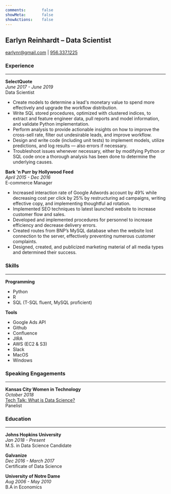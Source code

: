 ```yaml
---
comments:       false
showMeta:       false
showActions:    false
---
```




## Earlyn Reinhardt &ndash; Data Scientist
[earlynr@gmail.com](mailto:earlynr@gmail.com) | 
[956.337.1225](tel:9563371225)

### Experience 
___
**SelectQuote** <br>
*June 2017 - June 2019* <br>
Data Scientist <br>

* Create models to determine a  lead's monetary value to spend more effectively and upgrade the workflow distribution.<br>
* Write SQL stored procedures, optimized with clustered indices, to extract and feature engineer data, pull reports and model information, and validate Python implementation.<br>
* Perform analysis to provide actionable insights on how to improve the cross-sell rate, filter out undesirable leads, and improve workflow.<br>
* Design and write code (including unit tests) to implement models, utilize predictions, and log results — also errors if necessary.<br>
* Troubleshoot issues whenever necessary, either by modifying Python or SQL code once a thorough analysis has been done to determine the underlying causes.<br>

 **Bark 'n Purr by Hollywood Feed** <br>
*April 2015 - Dec 2016* <br>
E-commerce Manager <br>

* Increased interaction rate of Google Adwords account by 49% while decreasing cost per click by 25% by restructuring ad campaigns, writing effective copy, and implementing thoughtful ad rotation.<br> 
* Implemented SEO techniques to latest launched website to increase customer flow and sales.<br>
* Developed and implemented procedures for personnel to increase efficiency and decrease delivery errors.<br>
* Created routes from BNP’s MySQL database when the website lost connection to the server, effectively preventing numerous customer complaints.<br>
* Designed, created, and publicized marketing material of all media types and determined their success.<br>

 
### Skills
___
**Programming**  

* Python  
* R  
* SQL (T-SQL fluent, MySQL proficient)  

**Tools**  

* Google Ads API  
* Github   
* Confluence   
* JIRA  
* AWS (EC2 & S3)  
* Slack  
* MacOS  
* Windows   

### Speaking Engagements 
___
**Kansas City Women in Technology**  <br>
*October 2018* <br>
[Tech Talk: What is Data Science?](https://kcwomenintech.org/october-techtalk-what-is-data-science/) <br>
Panelist <br>



### Education 
___
**Johns Hopkins University** <br>
*Jan 2018 - Present* <br>
M.S. in Data Science Candidate 

**Galvanize** <br>
*Dec 2016 - March 2017* <br>
Certificate of Data Science

**University of Notre Dame** <br>
*Aug 2006 - May 2010*<br>
B.A in Economics
 